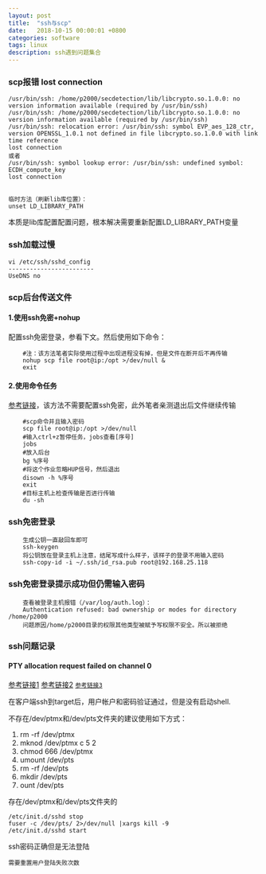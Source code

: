 ```yaml
---
layout: post
title:  "ssh与scp"
date:   2018-10-15 00:00:01 +0800
categories: software
tags: linux
description: ssh遇到问题集合
---
```

### scp报错 lost connection

	/usr/bin/ssh: /home/p2000/secdetection/lib/libcrypto.so.1.0.0: no version information available (required by /usr/bin/ssh)
	/usr/bin/ssh: /home/p2000/secdetection/lib/libcrypto.so.1.0.0: no version information available (required by /usr/bin/ssh)
	/usr/bin/ssh: relocation error: /usr/bin/ssh: symbol EVP_aes_128_ctr, version OPENSSL_1.0.1 not defined in file libcrypto.so.1.0.0 with link time reference
	lost connection
	或者
	/usr/bin/ssh: symbol lookup error: /usr/bin/ssh: undefined symbol: ECDH_compute_key
	lost connection


	临时方法（刷新lib库位置）：
	unset LD_LIBRARY_PATH

本质是lib库配置配置问题，根本解决需要重新配置LD_LIBRARY_PATH变量

### ssh加载过慢

	vi /etc/ssh/sshd_config
	------------------------
	UseDNS no

### scp后台传送文件

#### 1.使用ssh免密+nohup

配置ssh免密登录，参看下文。然后使用如下命令：

		#注：该方法笔者实际使用过程中出现进程没有掉，但是文件在断开后不再传输
		nohup scp file root@ip:/opt >/dev/null &
		exit

#### 2.使用命令任务

[参考链接](https://www.cnblogs.com/jyzhao/p/6253728.html)，该方法不需要配置ssh免密，此外笔者亲测退出后文件继续传输

		#scp命令并且输入密码
		scp file root@ip:/opt >/dev/null
		#输入ctrl+z暂停任务，jobs查看[序号]
		jobs
		#放入后台
		bg %序号
		#将这个作业忽略HUP信号，然后退出
		disown -h %序号
		exit
		#目标主机上检查传输是否进行传输
		du -sh

### ssh免密登录

		生成公钥一直敲回车即可
		ssh-keygen
		将公钥放在登录主机上注意，结尾写成什么样子，该样子的登录不用输入密码
		ssh-copy-id -i ~/.ssh/id_rsa.pub root@192.168.25.118

### ssh免密登录提示成功但仍需输入密码

		查看被登录主机报错（/var/log/auth.log）：
		Authentication refused: bad ownership or modes for directory /home/p2000
		问题原因/home/p2000目录的权限其他类型被赋予写权限不安全。所以被拒绝

### ssh问题记录

#### PTY allocation request failed on channel 0

[参考链接1](https://blog.csdn.net/d88439760/article/details/79466981)
[参考链接2](https://blog.csdn.net/yanhe156/article/details/79796283)
[`参考链接3`](http://bbym010.iteye.com/blog/1018536)


在客户端ssh到target后，用户帐户和密码验证通过，但是没有启动shell.

不存在/dev/ptmx和/dev/pts文件夹的建议使用如下方式：

1. rm -rf /dev/ptmx
2. mknod /dev/ptmx c 5 2
3. chmod 666 /dev/ptmx
4. umount /dev/pts
5. rm -rf /dev/pts
6. mkdir /dev/pts
7. ount /dev/pts

存在/dev/ptmx和/dev/pts文件夹的

	/etc/init.d/sshd stop
	fuser -c /dev/pts/ 2>/dev/null |xargs kill -9
	/etc/init.d/sshd start

ssh密码正确但是无法登陆

	需要重置用户登陆失败次数
